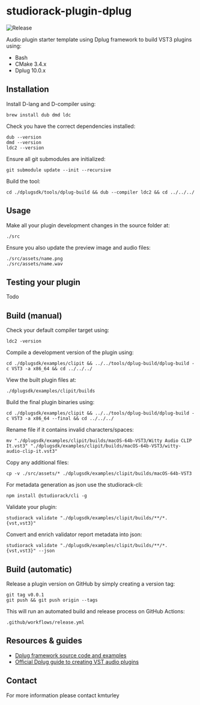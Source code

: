 # studiorack-plugin-dplug
![Release](https://github.com/studiorack/studiorack-plugin-dplug/workflows/Release/badge.svg)

Audio plugin starter template using Dplug framework to build VST3 plugins using:

* Bash
* CMake 3.4.x
* Dplug 10.0.x


## Installation

Install D-lang and D-compiler using:

    brew install dub dmd ldc

Check you have the correct dependencies installed:

    dub --version
    dmd --version
    ldc2 --version

Ensure all git submodules are initialized:

    git submodule update --init --recursive

Build the tool:

    cd ./dplugsdk/tools/dplug-build && dub --compiler ldc2 && cd ../../../

## Usage

Make all your plugin development changes in the source folder at:

    ./src

Ensure you also update the preview image and audio files:

    ./src/assets/name.png
    ./src/assets/name.wav


## Testing your plugin

Todo


## Build (manual)

Check your default compiler target using:

    ldc2 -version

Compile a development version of the plugin using:

    cd ./dplugsdk/examples/clipit && ../../tools/dplug-build/dplug-build -c VST3 -a x86_64 && cd ../../../

View the built plugin files at:

    ./dplugsdk/examples/clipit/builds

Build the final plugin binaries using:

    cd ./dplugsdk/examples/clipit && ../../tools/dplug-build/dplug-build -c VST3 -a x86_64 --final && cd ../../../

Rename file if it contains invalid characters/spaces:

    mv "./dplugsdk/examples/clipit/builds/macOS-64b-VST3/Witty Audio CLIP It.vst3" "./dplugsdk/examples/clipit/builds/macOS-64b-VST3/witty-audio-clip-it.vst3"

Copy any additional files:

    cp -v ./src/assets/* ./dplugsdk/examples/clipit/builds/macOS-64b-VST3

For metadata generation as json use the studiorack-cli:

    npm install @studiorack/cli -g

Validate your plugin:

    studiorack validate "./dplugsdk/examples/clipit/builds/**/*.{vst,vst3}"

Convert and enrich validator report metadata into json:

    studiorack validate "./dplugsdk/examples/clipit/builds/**/*.{vst,vst3}" --json


## Build (automatic)

Release a plugin version on GitHub by simply creating a version tag:

    git tag v0.0.1
    git push && git push origin --tags

This will run an automated build and release process on GitHub Actions:

    .github/workflows/release.yml


## Resources & guides

* [Dplug framework source code and examples](https://github.com/AuburnSounds/Dplug)
* [Official Dplug guide to creating VST audio plugins](https://dplug.org)


## Contact

For more information please contact kmturley

